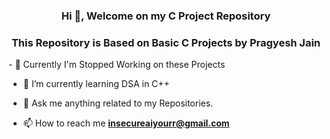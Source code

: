 <h3 align="center">Hi 👋, Welcome on my C Project Repository</h3>
<h3 align="center">This Repository is Based on Basic C Projects by Pragyesh Jain</h3>
- 🔭 Currently I'm Stopped Working on these Projects

- 🌱 I’m currently learning DSA in C++

- 💬 Ask me anything related to my Repositories.

- 📫 How to reach me **insecureaiyourr@gmail.com**

<p align="left">
</p>
